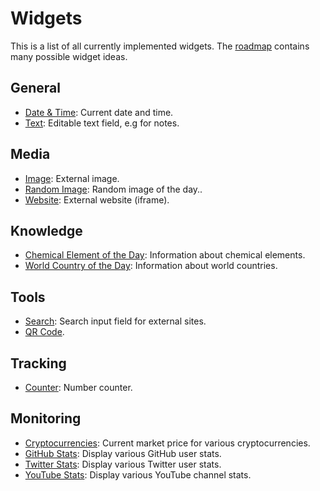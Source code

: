 # Widgets

This is a list of all currently implemented widgets. The [roadmap](../roadmap/README.md) contains many possible widget ideas.

## General

- [Date & Time](date-time.md): Current date and time.
- [Text](text.md): Editable text field, e.g for notes.

## Media

- [Image](image.md): External image.
- [Random Image](random-image.md): Random image of the day..
- [Website](website.md): External website (iframe).

## Knowledge

- [Chemical Element of the Day](totd-chemical-elements.md): Information about chemical elements.
- [World Country of the Day](totd-world-countries.md): Information about world countries.

## Tools

- [Search](search.md): Search input field for external sites.
- [QR Code](qr-code.md).

## Tracking

- [Counter](counter.md): Number counter.

## Monitoring

- [Cryptocurrencies](cryptocurrencies.md): Current market price for various cryptocurrencies.
- [GitHub Stats](github-stats.md): Display various GitHub user stats.
- [Twitter Stats](twitter-stats.md): Display various Twitter user stats.
- [YouTube Stats](youtube-stats.md): Display various YouTube channel stats.
